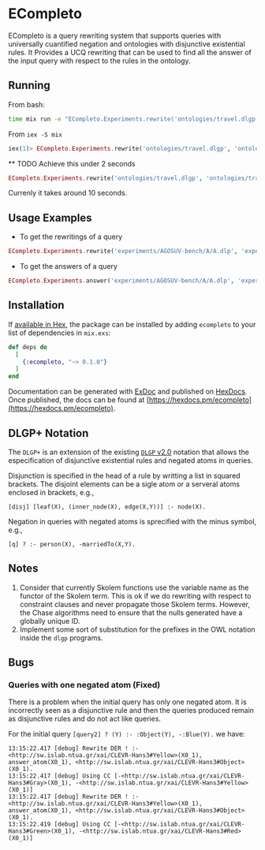 # ECompleto

ECompleto is a query rewriting system that supports queries with universally cuantified negation and ontologies with disjunctive existential rules. It Provides a UCQ rewriting that can be used to find all the answer of the input query with respect to the rules in the ontology.

## Running

From bash:
```bash
time mix run -e "ECompleto.Experiments.rewrite('ontologies/travel.dlgp', 'ontologies/travel.queries2.txt') |> Enum.map(&(\"#{&1}\"))"  
```

From `iex -S mix`
```elixir
iex(1)> ECompleto.Experiments.rewrite('ontologies/travel.dlgp', 'ontologies/travel.queries.txt', 0)
```

** TODO 
Achieve this under 2 seconds
```elixir
ECompleto.Experiments.rewrite('ontologies/travel.dlgp', 'ontologies/travel.queries2.txt')
```
Currenly it takes around 10 seconds.

## Usage Examples

* To get the rewritings of a query
```elixir
ECompleto.Experiments.rewrite('experiments/AGOSUV-bench/A/A.dlp', 'experiments/AGOSUV-bench/A/A_queries.dlp', 0) |>  ECompleto.Program.to_file('experiments/AGOSUV-bench/A/A_rewritings_0_ecompleto.dlgp')
```

* To get the answers of a query
```elixir
ECompleto.Experiments.answer('experiments/AGOSUV-bench/A/A.dlp', 'experiments/AGOSUV-bench/A/A_queries.dlp', 0) |>  ECompleto.Program.to_file('experiments/AGOSUV-bench/A/A_answers_0_ecompleto.dlgp')
```


## Installation

If [available in Hex](https://hex.pm/docs/publish), the package can be installed
by adding `ecompleto` to your list of dependencies in `mix.exs`:

```elixir
def deps do
  [
    {:ecompleto, "~> 0.1.0"}
  ]
end
```

Documentation can be generated with [ExDoc](https://github.com/elixir-lang/ex_doc)
and published on [HexDocs](https://hexdocs.pm). Once published, the docs can
be found at [https://hexdocs.pm/ecompleto](https://hexdocs.pm/ecompleto).

## DLGP+ Notation

The `DLGP+` is an extension of the existing [`DLGP` v2.0](https://graphik-team.github.io/graal/papers/datalog+_v2.0_en.pdf) notation that allows the especification of disjunctive existential rules and negated atoms in queries.

Disjunction is specified in the head of a rule by writting a list in squared brackets. The disjoint elements can be a sigle atom or a serveral atoms enclosed in brackets, e.g.,
```
[disj] [leaf(X), (inner_node(X), edge(X,Y))] :- node(X).

```
Negation in queries with negated atoms is sprecified with the minus symbol, e.g.,
```
[q] ? :- person(X), -marriedTo(X,Y). 
```

## Notes



1. Consider that currently Skolem functions use the variable name as the functor of the Skolem term. This is ok if we do rewriting with respect to constraint clauses and never propagate those Skolem terms. However, the Chase algorithms need to ensure that the nulls generated have a globally unique ID.
1. Implement some sort of substitution for the prefixes in the OWL notation inside the `dlgp` programs.

## Bugs

### Queries with one negated atom (Fixed)
There is a problem when the initial query has only one negated atom. It is incorrectly seen as a disjunctive rule and then the queries produced remain as disjunctive rules and do not act like queries.

For the initial query `[query2] ? (Y) :- :Object(Y), -:Blue(Y).` we have:

```
13:15:22.417 [debug] Rewrite DER ! :- <http://sw.islab.ntua.gr/xai/CLEVR-Hans3#Yellow>(X0_1), answer_atom(X0_1), <http://sw.islab.ntua.gr/xai/CLEVR-Hans3#Object>(X0_1).                                                                                                                                                                                                                                                              13:15:22.417 [debug] Using CC [-<http://sw.islab.ntua.gr/xai/CLEVR-Hans3#Gray>(X0_1), -<http://sw.islab.ntua.gr/xai/CLEVR-Hans3#Yellow>(X0_1)]                                                                                                                                                                                                                                                                                        13:15:22.417 [debug] Rewrite DER ! :- <http://sw.islab.ntua.gr/xai/CLEVR-Hans3#Yellow>(X0_1), answer_atom(X0_1), <http://sw.islab.ntua.gr/xai/CLEVR-Hans3#Object>(X0_1).                                                                                                                                                                                                                                                              13:15:22.419 [debug] Using CC [-<http://sw.islab.ntua.gr/xai/CLEVR-Hans3#Green>(X0_1), -<http://sw.islab.ntua.gr/xai/CLEVR-Hans3#Red>(X0_1)]                                                                                             
```
